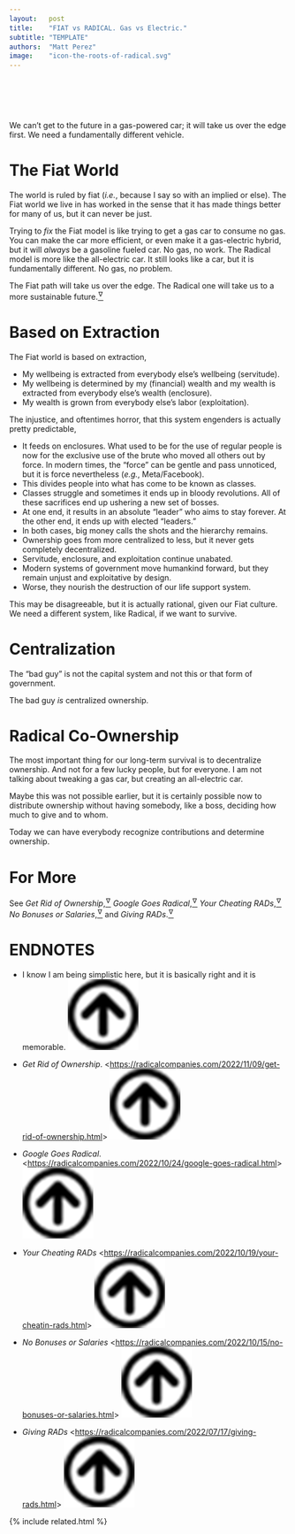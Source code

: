 ```yaml
---
layout:   post
title:    "FIAT vs RADICAL. Gas vs Electric."
subtitle: "TEMPLATE"
authors:  "Matt Perez"
image:    "icon-the-roots-of-radical.svg"
---
```


<div style="display:none;">
 <p>We can&rsquo;t get to the future in a gas-powered car; it will take us over the edge first. We need a fundamentally different vehicle.</p>
</div>

<h1>&nbsp;</h1>
 <p>We can&rsquo;t get to the future in a gas-powered car; it will take us over the edge first. We need a fundamentally different vehicle.</p>

<h1>The <span claa="_paradigm">Fiat</span> World</h1>
 <p>The world is ruled by fiat (<em>i.e.</em>, <span class="_quotespan">because I say so</span> with an implied <span class="_quotespan">or else</span>). The <span class="_paradigm">Fiat</span> world we live in has worked in the sense that it has made things better for many of us, but it can never be just.</p>
 <p>Trying to <em>fix</em> the <span class="_paradigm">Fiat</span> model is like trying to get a gas car to consume no gas. You can make the car more efficient, or even make it a gas-electric hybrid, but it will <em>always</em> be a gasoline fueled car. No gas, no work. The <span class="_paradigm">Radical</span> model is more like the all-electric car. It still looks like a car, but it is fundamentally different. No gas, no problem.</p>
 <p>The <span class="_paradigm">Fiat</span> path will take us over the edge. The <span class="_paradigm">Radical</span> one will take us to a more sustainable future.<a href="#en01"><sup id="bm01">&hairsp;&nabla;&hairsp;</sup></a></p>

<h1>Based on Extraction</h1>
 <p>The <span class="_paradigm">Fiat</span> world is based on extraction,</p>
 <ul>
  <li>My wellbeing is extracted from everybody else&rsquo;s wellbeing (servitude).</li>
  <li>My wellbeing is determined by my (financial) wealth and my wealth is extracted from everybody else&rsquo;s wealth (enclosure).</li>
  <li>My wealth is grown from everybody else&rsquo;s labor (exploitation).</li>
 </ul>
 <p>The injustice, and oftentimes horror, that this system engenders is actually pretty predictable,</p>
 <ul>
  <li>It feeds on enclosures. What used to be for the use of regular people is now for the exclusive use of the brute who moved all others out by force. In modern times, the &ldquo;force&rdquo; can be gentle and pass unnoticed, but it is force nevertheless (<em>e.g.</em>, Meta/Facebook).</li>
  <li>This divides people into what has come to be known as classes.</li>
  <li>Classes struggle and sometimes it ends up in bloody revolutions. All of these sacrifices end up ushering a new set of bosses.</li>
  <li>At one end, it results in an absolute &ldquo;leader&rdquo; who aims to stay forever. At the other end, it ends up with elected &ldquo;leaders.&rdquo;</li>
  <li>In both cases, big money calls the shots and the hierarchy remains.</li>
  <li>Ownership goes from more centralized to less, but it never gets completely decentralized.</li>
  <li>Servitude, enclosure, and exploitation continue unabated.</li>
  <li>Modern systems of government move humankind forward, but they remain unjust and exploitative by design.</li>
  <li>Worse, they nourish the destruction of our life support system.</li>
 </ul>
 <p>This may be disagreeable, but it is actually rational, given our <span class="_paradigm">Fiat</span> culture. We need a different system, like <span class="_paradigm">Radical</span>, if we want to survive.</p>

<h1>Centralization</h1>
 <p>The &ldquo;bad guy&rdquo; is not the capital system and not this or that form of government.</p>
 <p>The bad guy <em>is</em> centralized ownership.</p>

<h1><span class="_paradigm">Radical</span> Co-Ownership</h1>
 <p>The most important thing for our long-term survival is to decentralize ownership. And not for a few lucky people, but for everyone. I am not talking about tweaking a gas car, but creating an all-electric car.</p>
 <p>Maybe this was not possible earlier, but it is certainly possible now to distribute ownership without having somebody, like a boss, deciding how much to give and to whom.</p>
 <p>Today we can have everybody recognize contributions and determine ownership.</p>

<h1>For More</h1>
 <p>See
                                <em>Get Rid of Ownership</em>,<a href="#en02"><sup id="bm02">&hairsp;&nabla;&hairsp;</sup></a>
  <em>Google Goes <span class="_paradigm">Radical</span></em>,<a href="#en03"><sup id="bm03">&hairsp;&nabla;&hairsp;</sup></a>
   <em>Your Cheating <span class="_paradigm">RAD</span>s</em>,<a href="#en04"><sup id="bm04">&hairsp;&nabla;&hairsp;</sup></a>
                              <em>No Bonuses or Salaries</em>,<a href="#en05"><sup id="bm05">&hairsp;&nabla;&hairsp;</sup></a> and
          <em>Giving <span class="_paradigm">RAD</span>s</em>.<a href="#en06"><sup id="bm06">&hairsp;&nabla;&hairsp;</sup></a>
 </p>

<h1 class="_section">ENDNOTES</h1>
 <ul>
  <li id="en01">
   <p class="_list-item">
    I know I am being simplistic here, but it is basically right and it is memorable.
    <a class="_uparrow" href="#bm01"><img src="/assets/img/arrow-up-icon.png"></a>
   </p>
  </li>
  <li id="en02">
   <p class="_list-item">
    <em>Get Rid of Ownership</em>.
    &lt;<a href="https://radicalcompanies.com/2022/11/09/get-rid-of-ownership.html" target="_blank">https://radicalcompanies.com/2022/11/09/get-rid-of-ownership.html</a>&gt;
    <a class="_uparrow" href="#bm02"><img src="/assets/img/arrow-up-icon.png"></a>
   </p>
  </li>
  <li id="en03">
   <p class="_list-item">
    <em>Google Goes <span class="_paradigm">Radical</span></em>.
    &lt;<a href="https://radicalcompanies.com/2022/10/24/google-goes-radical.html" target="_blank">https://radicalcompanies.com/2022/10/24/google-goes-radical.html</a>&gt;
    <a class="_uparrow" href="#bm03"><img src="/assets/img/arrow-up-icon.png"></a>
   </p>
  </li>
  <li id="en04">
   <p class="_list-item">
    <em>Your Cheating <span class="_paradigm">RAD</span>s</em>
    &lt;<a href="https://radicalcompanies.com/2022/10/19/your-cheatin-rads.html" target="_blank">https://radicalcompanies.com/2022/10/19/your-cheatin-rads.html</a>&gt;
    <a class="_uparrow" href="#bm04"><img src="/assets/img/arrow-up-icon.png"></a>
   </p>
  </li>
  <li id="en05">
   <p class="_list-item">
    <em>No Bonuses or Salaries</em>
    &lt;<a href="https://radicalcompanies.com/2022/10/15/no-bonuses-or-salaries.html" target="_blank">https://radicalcompanies.com/2022/10/15/no-bonuses-or-salaries.html</a>&gt;
    <a class="_uparrow" href="#bm05"><img src="/assets/img/arrow-up-icon.png"></a>
   </p>
  </li>
  <li id="en06">
   <p class="_list-item">
    <em>Giving RADs</em>
    &lt;<a href="https://radicalcompanies.com/2022/07/17/giving-rads.html" target="_blank">https://radicalcompanies.com/2022/07/17/giving-rads.html</a>&gt;
    <a class="_uparrow" href="#bm06"><img src="/assets/img/arrow-up-icon.png"></a>
   </p>
  </li>
 </ul>

{% include related.html %}
